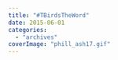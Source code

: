 ```yaml
---
title: "#TBirdsTheWord"
date: 2015-06-01
categories: 
  - "archives"
coverImage: "phill_ash17.gif"
---
```



